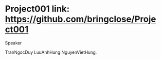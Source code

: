 Project001
link: https://github.com/bringclose/Project001
==========

Speaker

TranNgocDuy
LuuAnhHung
NguyenVietHung.
